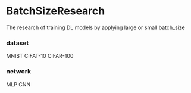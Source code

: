 # BatchSizeResearch
The research of training DL models by applying large or small batch_size

### dataset
MNIST
CIFAT-10
CIFAR-100

### network
MLP
CNN